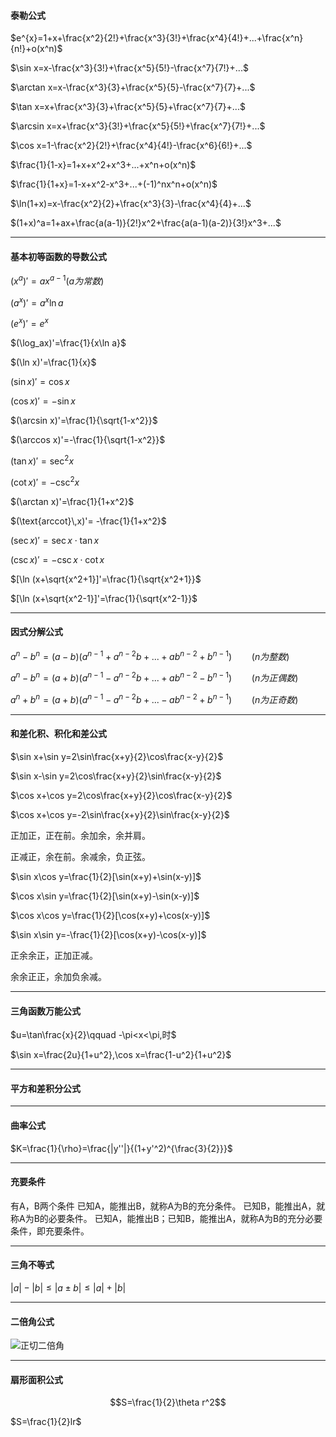 #### 泰勒公式 ####

$e^{x}=1+x+\frac{x^2}{2!}+\frac{x^3}{3!}+\frac{x^4}{4!}+...+\frac{x^n}{n!}+o(x^n)$

$\sin x=x-\frac{x^3}{3!}+\frac{x^5}{5!}-\frac{x^7}{7!}+...$

$\arctan x=x-\frac{x^3}{3}+\frac{x^5}{5}-\frac{x^7}{7}+...$

$\tan x=x+\frac{x^3}{3}+\frac{x^5}{5}+\frac{x^7}{7}+...$

$\arcsin x=x+\frac{x^3}{3!}+\frac{x^5}{5!}+\frac{x^7}{7!}+...$

$\cos x=1-\frac{x^2}{2!}+\frac{x^4}{4!}-\frac{x^6}{6!}+...$

$\frac{1}{1-x}=1+x+x^2+x^3+...+x^n+o(x^n)$

$\frac{1}{1+x}=1-x+x^2-x^3+...+(-1)^nx^n+o(x^n)$

$\ln(1+x)=x-\frac{x^2}{2}+\frac{x^3}{3}-\frac{x^4}{4}+...$

$(1+x)^a=1+ax+\frac{a(a-1)}{2!}x^2+\frac{a(a-1)(a-2)}{3!}x^3+...$

***

#### 基本初等函数的导数公式

$(x^a)'=ax^{a-1}(a为常数)$

$(a^x)'=a^x\ln a$

$(e^x)'=e^x$

$(\log_ax)'=\frac{1}{x\ln a}$

$(\ln x)'=\frac{1}{x}$

$(\sin x)'=\cos x$

$(\cos x)'=-\sin x$

$(\arcsin x)'=\frac{1}{\sqrt{1-x^2}}$

$(\arccos x)'=-\frac{1}{\sqrt{1-x^2}}$

$(\tan x)'=\sec^2 x$

$(\cot x)'=-\csc^2x$

$(\arctan x)'=\frac{1}{1+x^2}$

$(\text{arccot}\,x)'= -\frac{1}{1+x^2}$

$(\sec x)'=\sec x\cdot\tan x$

$(\csc x)'=-\csc x\cdot\cot x$

$[\ln (x+\sqrt{x^2+1}]'=\frac{1}{\sqrt{x^2+1}}$

$[\ln (x+\sqrt{x^2-1}]'=\frac{1}{\sqrt{x^2-1}}$

***

#### 因式分解公式

$a^n-b^n=(a-b)(a^{n-1}+a^{n-2}b+...+ab^{n-2}+b^{n-1})\qquad(n为整数)$

$a^n-b^n=(a+b)(a^{n-1}-a^{n-2}b+...+ab^{n-2}-b^{n-1})\qquad(n为正偶数)$

$a^n+b^n=(a+b)(a^{n-1}-a^{n-2}b+...-ab^{n-2}+b^{n-1})\qquad(n为正奇数)$

***

#### 和差化积、积化和差公式

$\sin x+\sin y=2\sin\frac{x+y}{2}\cos\frac{x-y}{2}$

$\sin x-\sin y=2\cos\frac{x+y}{2}\sin\frac{x-y}{2}$

$\cos x+\cos y=2\cos\frac{x+y}{2}\cos\frac{x-y}{2}$

$\cos x+\cos y=-2\sin\frac{x+y}{2}\sin\frac{x-y}{2}$

正加正，正在前。余加余，余并肩。

正减正，余在前。余减余，负正弦。



$\sin x\cos y=\frac{1}{2}[\sin(x+y)+\sin(x-y)]$

$\cos x\sin y=\frac{1}{2}[\sin(x+y)-\sin(x-y)]$

$\cos x\cos y=\frac{1}{2}[\cos(x+y)+\cos(x-y)]$

$\sin x\sin y=-\frac{1}{2}[\cos(x+y)-\cos(x-y)]$

正余余正，正加正减。

余余正正，余加负余减。

****

#### 三角函数万能公式

$u=\tan\frac{x}{2}\qquad -\pi<x<\pi,时$

$\sin x=\frac{2u}{1+u^2},\cos x=\frac{1-u^2}{1+u^2}$

***

#### 平方和差积分公式

***

 #### 曲率公式

$K=\frac{1}{\rho}=\frac{|y''|}{(1+y'^2)^{\frac{3}{2}}}$

***

#### 充要条件

有A，B两个条件
已知A，能推出B，就称A为B的充分条件。
已知B，能推出A，就称A为B的必要条件。
已知A，能推出B；已知B，能推出A，就称A为B的充分必要条件，即充要条件。

***

#### 三角不等式

$|a|-|b| \le |a\pm b|\le |a|+|b|$

***

#### 二倍角公式

![正切二倍角](https://bkimg.cdn.bcebos.com/formula/0a86695a90badbab6599f2d5f3b0f23d.svg)

***

#### 扇形面积公式

$$S=\frac{1}{2}\theta r^2$$

$S=\frac{1}{2}lr$











